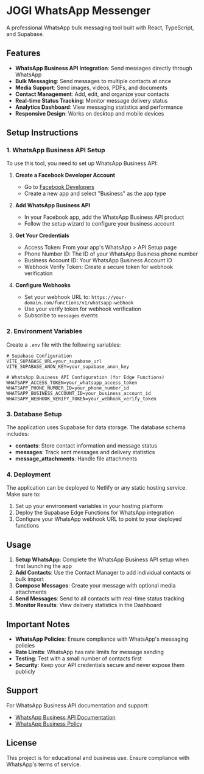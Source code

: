 # JOGI WhatsApp Messenger

A professional WhatsApp bulk messaging tool built with React, TypeScript, and Supabase.

## Features

- **WhatsApp Business API Integration**: Send messages directly through WhatsApp
- **Bulk Messaging**: Send messages to multiple contacts at once
- **Media Support**: Send images, videos, PDFs, and documents
- **Contact Management**: Add, edit, and organize your contacts
- **Real-time Status Tracking**: Monitor message delivery status
- **Analytics Dashboard**: View messaging statistics and performance
- **Responsive Design**: Works on desktop and mobile devices

## Setup Instructions

### 1. WhatsApp Business API Setup

To use this tool, you need to set up WhatsApp Business API:

1. **Create a Facebook Developer Account**
   - Go to [Facebook Developers](https://developers.facebook.com/)
   - Create a new app and select "Business" as the app type

2. **Add WhatsApp Business API**
   - In your Facebook app, add the WhatsApp Business API product
   - Follow the setup wizard to configure your business account

3. **Get Your Credentials**
   - Access Token: From your app's WhatsApp > API Setup page
   - Phone Number ID: The ID of your WhatsApp Business phone number
   - Business Account ID: Your WhatsApp Business Account ID
   - Webhook Verify Token: Create a secure token for webhook verification

4. **Configure Webhooks**
   - Set your webhook URL to: `https://your-domain.com/functions/v1/whatsapp-webhook`
   - Use your verify token for webhook verification
   - Subscribe to `messages` events

### 2. Environment Variables

Create a `.env` file with the following variables:

```env
# Supabase Configuration
VITE_SUPABASE_URL=your_supabase_url
VITE_SUPABASE_ANON_KEY=your_supabase_anon_key

# WhatsApp Business API Configuration (for Edge Functions)
WHATSAPP_ACCESS_TOKEN=your_whatsapp_access_token
WHATSAPP_PHONE_NUMBER_ID=your_phone_number_id
WHATSAPP_BUSINESS_ACCOUNT_ID=your_business_account_id
WHATSAPP_WEBHOOK_VERIFY_TOKEN=your_webhook_verify_token
```

### 3. Database Setup

The application uses Supabase for data storage. The database schema includes:

- **contacts**: Store contact information and message status
- **messages**: Track sent messages and delivery statistics
- **message_attachments**: Handle file attachments

### 4. Deployment

The application can be deployed to Netlify or any static hosting service. Make sure to:

1. Set up your environment variables in your hosting platform
2. Deploy the Supabase Edge Functions for WhatsApp integration
3. Configure your WhatsApp webhook URL to point to your deployed functions

## Usage

1. **Setup WhatsApp**: Complete the WhatsApp Business API setup when first launching the app
2. **Add Contacts**: Use the Contact Manager to add individual contacts or bulk import
3. **Compose Messages**: Create your message with optional media attachments
4. **Send Messages**: Send to all contacts with real-time status tracking
5. **Monitor Results**: View delivery statistics in the Dashboard

## Important Notes

- **WhatsApp Policies**: Ensure compliance with WhatsApp's messaging policies
- **Rate Limits**: WhatsApp has rate limits for message sending
- **Testing**: Test with a small number of contacts first
- **Security**: Keep your API credentials secure and never expose them publicly

## Support

For WhatsApp Business API documentation and support:
- [WhatsApp Business API Documentation](https://developers.facebook.com/docs/whatsapp)
- [WhatsApp Business Policy](https://www.whatsapp.com/legal/business-policy)

## License

This project is for educational and business use. Ensure compliance with WhatsApp's terms of service.